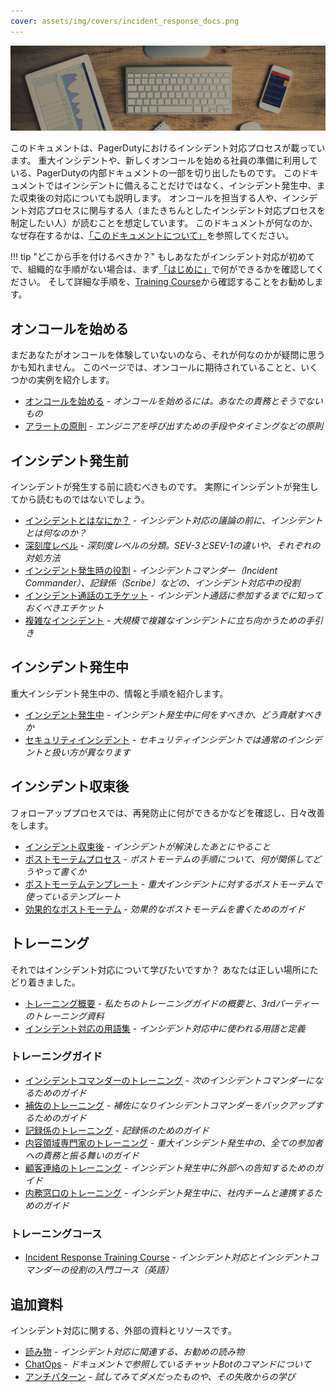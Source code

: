 ```yaml
---
cover: assets/img/covers/incident_response_docs.png
---
```

![Incident Response at PagerDuty](./assets/img/headers/pagerduty_ir.jpg)

このドキュメントは、PagerDutyにおけるインシデント対応プロセスが載っています。
重大インシデントや、新しくオンコールを始める社員の準備に利用している、PagerDutyの内部ドキュメントの一部を切り出したものです。
このドキュメントではインシデントに備えることだけではなく、インシデント発生中、また収束後の対応についても説明します。
オンコールを担当する人や、インシデント対応プロセスに関与する人（またきちんとしたインシデント対応プロセスを制定したい人）が読むことを想定しています。
このドキュメントが何なのか、なぜ存在するかは、[「このドキュメントについて」](about.md)を参照してください。

!!! tip "どこから手を付けるべきか？"
    もしあなたがインシデント対応が初めてで、組織的な手順がない場合は、まず[「はじめに」](/getting_started.md)で何ができるかを確認してください。
    そして詳細な手順を、[Training Course](training/courses/incident_response.md)から確認することをお勧めします。

## オンコールを始める

まだあなたがオンコールを体験していないのなら、それが何なのかが疑問に思うかも知れません。
このページでは、オンコールに期待されていることと、いくつかの実例を紹介します。

* [オンコールを始める](oncall/being_oncall.md) - _オンコールを始めるには。あなたの責務とそうでないもの_
* [アラートの原則](oncall/alerting_principles.md) - _エンジニアを呼び出すための手段やタイミングなどの原則_

## インシデント発生前

インシデントが発生する前に読むべきものです。
実際にインシデントが発生してから読むものではないでしょう。

* [インシデントとはなにか？](before/what_is_an_incident.md) - _インシデント対応の議論の前に、インシデントとは何なのか？_
* [深刻度レベル](before/severity_levels.md) - _深刻度レベルの分類。SEV-3とSEV-1の違いや、それぞれの対処方法_
* [インシデント発生時の役割](before/different_roles.md) - _インシデントコマンダー（Incident Commander）、記録係（Scribe）などの、インシデント対応中の役割_
* [インシデント通話のエチケット](before/call_etiquette.md) - _インシデント通話に参加するまでに知っておくべきエチケット_
* [複雑なインシデント](before/complex_incidents.md) - _大規模で複雑なインシデントに立ち向かうための手引き_

## インシデント発生中

重大インシデント発生中の、情報と手順を紹介します。

* [インシデント発生中](during/during_an_incident.md) - _インシデント発生中に何をすべきか、どう貢献すべきか_
* [セキュリティインシデント](during/security_incident_response.md) - _セキュリティインシデントでは通常のインシデントと扱い方が異なります_

## インシデント収束後

フォローアッププロセスでは、再発防止に何ができるかなどを確認し、日々改善をします。

* [インシデント収束後](after/after_an_incident.md) - _インシデントが解決したあとにやること_
* [ポストモーテムプロセス](after/post_mortem_process.md) - _ポストモーテムの手順について、何が関係してどうやって書くか_
* [ポストモーテムテンプレート](after/post_mortem_template.md) - _重大インシデントに対するポストモーテムで使っているテンプレート_
* [効果的なポストモーテム](after/effective_post_mortems.md) - _効果的なポストモーテムを書くためのガイド_

## トレーニング

それではインシデント対応について学びたいですか？
あなたは正しい場所にたどり着きました。

* [トレーニング概要](training/overview.md) - _私たちのトレーニングガイドの概要と、3rdパーティーのトレーニング資料_
* [インシデント対応の用語集](training/glossary.md) - _インシデント対応中に使われる用語と定義_

### トレーニングガイド

* [インシデントコマンダーのトレーニング](training/incident_commander.md) - _次のインシデントコマンダーになるためのガイド_
* [補佐のトレーニング](training/deputy.md) - _補佐になりインシデントコマンダーをバックアップするためのガイド_
* [記録係のトレーニング](training/scribe.md) - _記録係のためのガイド_
* [内容領域専門家のトレーニング](training/subject_matter_expert.md) - _重大インシデント発生中の、全ての参加者への責務と振る舞いのガイド_
* [顧客連絡のトレーニング](training/customer_liaison.md) - _インシデント発生中に外部への告知するためのガイド_
* [内務窓口のトレーニング](training/internal_liaison.md) - _インシデント発生中に、社内チームと連携するためのガイド_

### トレーニングコース

* [Incident Response Training Course](training/courses/incident_response.md) - _インシデント対応とインシデントコマンダーの役割の入門コース（英語）_

## 追加資料

インシデント対応に関する、外部の資料とリソースです。

* [読み物](resources/reading.md) - _インシデント対応に関連する、お勧めの読み物_
* [ChatOps](resources/chatops.md) - _ドキュメントで参照しているチャットBotのコマンドについて_
* [アンチパターン](resources/anti_patterns.md) - _試してみてダメだったものや、その失敗からの学び_

